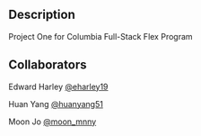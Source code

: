 ## Description


Project One for Columbia Full-Stack Flex Program


## Collaborators

Edward Harley [@eharley19](https://github.com/eharley19)

Huan Yang [@huanyang51](https://github.com/huanyang51)

Moon Jo [@moon_mnny](https://github.com/moon-mnny)

